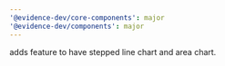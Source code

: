 ```yaml
---
'@evidence-dev/core-components': major
'@evidence-dev/components': major
---
```


adds feature to have stepped line chart and area chart.

